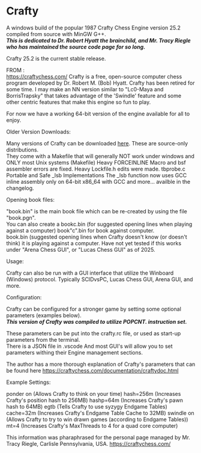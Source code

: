 # Crafty

A windows build of the popular 1987 Crafty Chess Engine version 25.2  compiled from source with MinGW G++.  
***This is dedicated to Dr. Robert Hyatt the brainchild, and Mr. Tracy Riegle who has maintained the source code page for so long.***

Crafty 25.2 is the current stable release.

FROM :  
https://craftychess.com/
Crafty is a free, open-source computer chess program developed by Dr. Robert M. (Bob) Hyatt.  Crafty has been retired for some time.
I may make an NN version similar to "Lc0-Maya and BorrisTrapsky" that takes advantage of the 'Swindle' feature and some other centric features that make this engine so fun to play.

For now we have a working 64-bit version of the engine available for all to enjoy. 


Older Version Downloads:

Many versions of Crafty can be downloaded [here](https://craftychess.com/downloads/book/).  These are source-only distributions.  
They come with a Makefile that will generally NOT work under windows and ONLY most Unix systems (Makefile) 
Heavy FORCEINLINE Macro and bsf assembler errors are fixed.
Heavy Lockfile.h edits were made. 
tbprobe.c Portable and Safe _lsb Implementations
The _lsb function now uses GCC inline assembly only on 64-bit x86_64 with GCC
and more... availble in the changelog.


Opening book files:

"book.bin" is the main book file which can be re-created by using the file "book.pgn".  
You can also create a bookc.bin (for suggested opening lines when playing against a computer) book"c".bin for book against computer.  
book.bin (suggested opening lines when Crafty doesn't know (or doesn't think) it is playing against a computer.
Have not yet tested if this works under "Arena Chess GUI", or "Lucas Chess GUI" as of 2025.

Usage:

Crafty can also be run with a GUI interface that utilize the Winboard (Windows) protocol.  Typically SCIDvsPC, Lucas Chess GUI, Arena GUI, and more.  

Configuration:

Crafty can be configured for a stronger game by setting some optional parameters (examples below).  
***This version of Crafty was compiled to utilize POPCNT. instruction set.***


These parameters can be put into the crafty.rc file, or used as start-up parameters from the terminal.  
There is a JSON file in .vscode
And most GUI's will allow you to set parameters withing their Engine management sections.

The author has a more thorough explanation of Crafty's parameters that can be 
found here  https://craftychess.com/documentation/craftydoc.html

Example Settings:

ponder on (Allows Crafty to think on your time)
hash=256m (Increases Crafty's position hash to 256MB)
hashp=64m (Increases Crafty's pawn hash to 64MB)
egtb (Tells Crafty to use syzygy Endgame Tables)
cache=32m (Increases Crafty's Endgame Table Cache to 32MB)
swindle on (Allows Crafty to try to win drawn games (according to Endgame Tables))
mt=4 (Increases Crafty's MaxThreads to 4 for a quad core computer)


This information was pharaphrased for the personal page managed by Mr. Tracy Riegle, Carlisle Pennsylvania, USA. https://craftychess.com/

